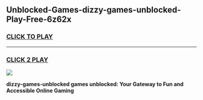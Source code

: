 
## Unblocked-Games-dizzy-games-unblocked-Play-Free-6z62x
<h3>
<a href="https://premium76.site?title=dizzy-games-unblocked&ref=10A">CLICK TO PLAY</a></h3>
<hr>

<h3>
<a href="https://premium76.site?title=dizzy-games-unblocked&ref=10A">CLICK 2 PLAY</a>
  
</h3>

<a href="https://premium76.site?title=dizzy-games-unblocked&ref=10A"><img src="https://clearcache.store/games.png"></a>


**dizzy-games-unblocked games unblocked: Your Gateway to Fun and Accessible Online Gaming**
